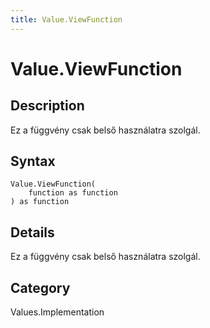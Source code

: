 ```yaml
---
title: Value.ViewFunction
---
```


# Value.ViewFunction


## Description

Ez a függvény csak belső használatra szolgál.


## Syntax

```powerquery
Value.ViewFunction(
    function as function
) as function
```


## Details

Ez a függvény csak belső használatra szolgál.



## Category
Values.Implementation
